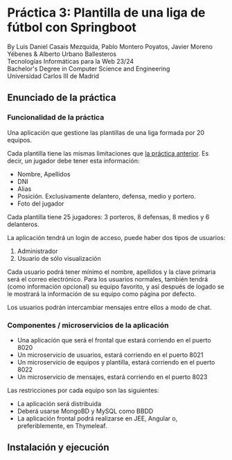 # Práctica 3: Plantilla de una liga de fútbol con Springboot
By Luis Daniel Casais Mezquida, Pablo Montero Poyatos, Javier Moreno Yébenes & Alberto Urbano Ballesteros  
Tecnologías Informáticas para la Web 23/24  
Bachelor's Degree in Computer Science and Engineering  
Universidad Carlos III de Madrid


## Enunciado de la práctica

### Funcionalidad de la práctica
Una aplicación que gestione las plantillas de una liga formada por 20 equipos. 

Cada plantilla tiene las mismas limitaciones que [la práctica anterior](https://github.com/ldcas-uc3m/TIW-P2). Es decir, un jugador debe tener esta información:
- Nombre, Apellidos
- DNI
- Alias
- Posición. Exclusivamente delantero, defensa, medio y portero.
- Foto del jugador

Cada plantilla tiene 25 jugadores: 3 porteros, 8 defensas, 8 medios y 6 delanteros.


La aplicación tendrá un login de acceso, puede haber dos tipos de usuarios:
1. Administrador
2. Usuario de sólo visualización

Cada usuario podrá tener mínimo el nombre, apellidos y la clave primaria será el correo electrónico. Para los usuarios normales, también tendrá (como información opcional) su equipo favorito, y así después de logado se le mostrará la información de su equipo como página por defecto.

Los usuarios podrán intercambiar mensajes entre ellos a modo de chat.


### Componentes / microservicios de la aplicación

- Una aplicación que será el frontal que estará corriendo en el puerto 8020
- Un microservicio de usuarios, estará corriendo en el puerto 8021
- Un microservicio de equipos y plantilla, estará corriendo en el puerto 8022
- Un microservicio de mensajes, estará corriendo en el puerto 8023

Las restricciones por cada equipo son las siguientes:

- La aplicación será distribuida
- Deberá usarse MongoBD y MySQL como BBDD
- La aplicación frontal podrá realizarse en JEE, Angular o, preferiblemente, en Thymeleaf.



## Instalación y ejecución


